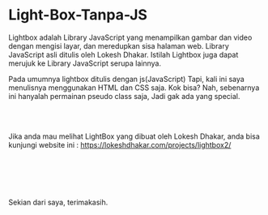 # Light-Box-Tanpa-JS
Lightbox adalah Library JavaScript yang menampilkan gambar dan video dengan mengisi layar, dan meredupkan sisa halaman web. Library 
JavaScript asli ditulis oleh Lokesh Dhakar. Istilah Lightbox juga dapat merujuk ke Library JavaScript serupa lainnya.

Pada umumnya lightbox ditulis dengan js(JavaScript) Tapi, kali ini saya menulisnya menggunakan HTML dan CSS saja. Kok bisa? Nah, sebenarnya ini hanyalah permainan pseudo class saja, Jadi gak ada yang special.

<br>
<br>

Jika anda mau melihat LightBox yang dibuat oleh Lokesh Dhakar, anda bisa kunjungi website ini : https://lokeshdhakar.com/projects/lightbox2/

<br>
<br>
<br>
<br>

Sekian dari saya, terimakasih.
